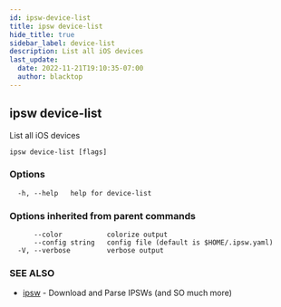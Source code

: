 ```yaml
---
id: ipsw-device-list
title: ipsw device-list
hide_title: true
sidebar_label: device-list
description: List all iOS devices
last_update:
  date: 2022-11-21T19:10:35-07:00
  author: blacktop
---
```

## ipsw device-list

List all iOS devices

```
ipsw device-list [flags]
```

### Options

```
  -h, --help   help for device-list
```

### Options inherited from parent commands

```
      --color           colorize output
      --config string   config file (default is $HOME/.ipsw.yaml)
  -V, --verbose         verbose output
```

### SEE ALSO

* [ipsw](/docs/cli/device-list/ipsw)	 - Download and Parse IPSWs (and SO much more)

